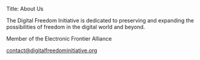 Title: About Us

The Digital Freedom Initiative is dedicated to preserving and expanding the possibilities
of freedom in the digital world and beyond.

Member of the Electronic Frontier Alliance

contact@digitalfreedominitiative.org

